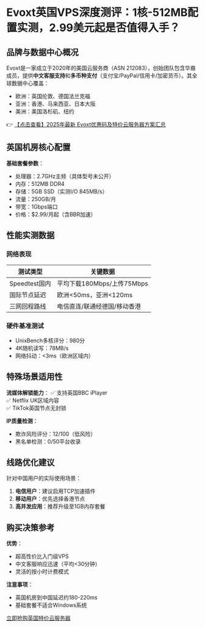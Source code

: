 # Evoxt英国VPS深度测评：1核-512MB配置实测，2.99美元起是否值得入手？

## 品牌与数据中心概况

Evoxt是一家成立于2020年的美国云服务商（ASN 212083），创始团队包含华裔成员，提供**中文客服支持**和**多币种支付**（支付宝/PayPal/信用卡/加密货币）。其全球数据中心覆盖：

- 欧洲：英国伦敦、德国法兰克福
- 亚洲：香港、马来西亚、日本大阪
- 美洲：美国洛杉矶、纽约

👉 [【点击查看】2025年最新 Evoxt优惠码及特价云服务器方案汇总](https://bit.ly/evoxt)

## 英国机房核心配置

**基础套餐参数**：
- 处理器：2.7GHz主频（具体型号未公开）
- 内存：512MB DDR4
- 存储：5GB SSD（实测I/O 845MB/s）
- 流量：250GB/月
- 带宽：1Gbps端口
- 价格：$2.99/月起（含BBR加速）

## 性能实测数据

### 网络表现
| 测试类型       | 关键数据                     |
|----------------|-----------------------------|
| Speedtest国内   | 平均下载180Mbps/上传75Mbps  |
| 国际节点延迟    | 欧洲<50ms，亚洲<120ms       |
| 三网回程路线   | 电信直连/联通经德国/移动香港|

### 硬件基准测试
- UnixBench多核评分：980分
- 4K随机读写：78MB/s
- 网络抖动：<3ms（欧洲区域内）

## 特殊场景适用性

**流媒体解锁能力**：
✅ 支持英国BBC iPlayer  
✅ Netflix UK区域内容  
✅ TikTok英国节点无封锁  

**IP质量检测**：
- 欺诈风险评分：12/100（低风险）
- 黑名单检测：0/50平台收录

## 线路优化建议

针对中国用户的实际使用场景：
1. **电信用户**：建议启用TCP加速插件
2. **移动用户**：优先选择香港节点
3. **高并发应用**：推荐升级至1GB内存套餐

## 购买决策参考

**优势**：
- 超高性价比入门级VPS
- 中文客服响应迅速（平均<30分钟）
- 灵活的按小时计费模式

**注意事项**：
- 英国机房到中国延迟约180-220ms
- 基础套餐不适合Windows系统

[立即抢购英国特价云服务器](https://bit.ly/evoxt)